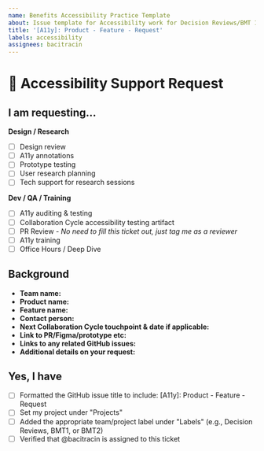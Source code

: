 ```yaml
---
name: Benefits Accessibility Practice Template
about: Issue template for Accessibility work for Decision Reviews/BMT 1/BMT 2
title: '[A11y]: Product - Feature - Request'
labels: accessibility
assignees: bacitracin
---
```


# 🔧 Accessibility Support Request

## I am requesting...

**Design / Research**

- [ ] Design review
- [ ] A11y annotations
- [ ] Prototype testing
- [ ] User research planning
- [ ] Tech support for research sessions

**Dev / QA / Training**

- [ ] A11y auditing & testing
- [ ] Collaboration Cycle accessibility testing artifact
- [ ] PR Review - *No need to fill this ticket out, just tag me as a reviewer*
- [ ] A11y training
- [ ] Office Hours / Deep Dive

## Background
- **Team name:**
- **Product name:**
- **Feature name:**
- **Contact person:**
- **Next Collaboration Cycle touchpoint & date if applicable:**
- **Link to PR/Figma/prototype etc:**
- **Links to any related GitHub issues:**
- **Additional details on your request:**

## Yes, I have

- [ ] Formatted the GitHub issue title to include: [A11y]: Product - Feature - Request
- [ ] Set my project under "Projects"
- [ ] Added the appropriate team/project label under "Labels" (e.g., Decision Reviews, BMT1, or BMT2)
- [ ] Verified that @bacitracin is assigned to this ticket
